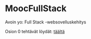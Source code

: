 # MoocFullStack
Avoin yo: Full Stack -websovelluskehitys 

Osion 0 tehtävät löydät:  [täältä](https://github.com/JuusoAlastalo/MoocFullStack/tree/main/Osa0)
